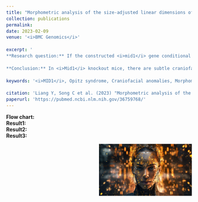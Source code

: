 ```yaml
---
title: "Morphometric analysis of the size-adjusted linear dimensions of the skull landmarks revealed craniofacial dysmorphology in <i>Mid1</i>-cKO mice"
collection: publications
permalink: 
date: 2023-02-09
venue: '<i>BMC Genomics</i>'

excerpt: '
**Research question:** If the constructed <i>mid1</i> gene conditional knockout mouse model does not exhibit the highly variable clinical features seen in Opitz Syndrome (OS) patients, does this mouse model still hold research value in studying the pathological mechanisms and potential treatments of OS?<br><br>

**Conclusion:** In <i>Mid1</i> knockout mice, there are subtle craniofacial malformations that resemble the developmental defects observed in patients with X-linked OS.<br>'

keywords: '<i>MID1</i>, Opitz syndrome, Craniofacial anomalies, Morphometrics, Procrustes superimposition, EMDA.'

citation: 'Liang Y, Song C et al. (2023) "Morphometric analysis of the size-adjusted linear dimensions of the skull landmarks revealed craniofacial dysmorphology in <i>Mid1</i>-cKO mice"，<i>BMC Genomics</i>.  '
paperurl: 'https://pubmed.ncbi.nlm.nih.gov/36759768/'
---
```



**Flow chart:** <br>
**Result1:** <br>
**Result2:** <br>
**Result3:** <br>



<img src="/images/What-is-AI-1-1536x861.jpg" alt="Image created with Midjourney" style="width:50%; height:auto; float:right;">
